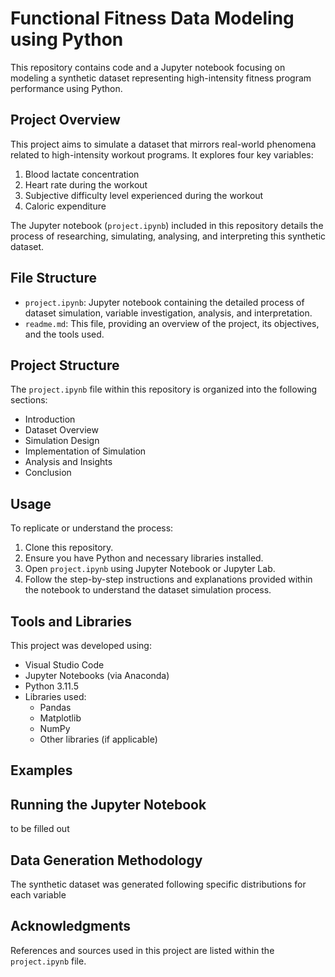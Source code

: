 # Functional Fitness Data Modeling using Python

This repository contains code and a Jupyter notebook focusing on modeling a synthetic dataset representing high-intensity fitness program performance using Python.

## Project Overview

This project aims to simulate a dataset that mirrors real-world phenomena related to high-intensity workout programs. It explores four key variables:

1. Blood lactate concentration
2. Heart rate during the workout
3. Subjective difficulty level experienced during the workout
4. Caloric expenditure

The Jupyter notebook (`project.ipynb`) included in this repository details the process of researching, simulating, analysing, and interpreting this synthetic dataset.

## File Structure

- `project.ipynb`: Jupyter notebook containing the detailed process of dataset simulation, variable investigation, analysis, and interpretation.
- `readme.md`: This file, providing an overview of the project, its objectives, and the tools used.

## Project Structure

The `project.ipynb` file within this repository is organized into the following sections:

- Introduction
- Dataset Overview
- Simulation Design
- Implementation of Simulation
- Analysis and Insights
- Conclusion

## Usage

To replicate or understand the process:

1. Clone this repository.
2. Ensure you have Python and necessary libraries installed.
3. Open `project.ipynb` using Jupyter Notebook or Jupyter Lab.
4. Follow the step-by-step instructions and explanations provided within the notebook to understand the dataset simulation process.

## Tools and Libraries

This project was developed using:

- Visual Studio Code
- Jupyter Notebooks (via Anaconda)
- Python 3.11.5
- Libraries used:
  - Pandas
  - Matplotlib
  - NumPy
  - Other libraries (if applicable)

## Examples

## Running the Jupyter Notebook

to be filled out

## Data Generation Methodology

The synthetic dataset was generated following specific distributions for each variable

## Acknowledgments

References and sources used in this project are listed within the `project.ipynb` file.
